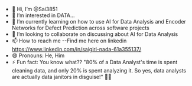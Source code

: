 - 👋 Hi, I’m @Sai3851
- 👀 I’m interested in DATA...
- 🌱 I’m currently learning on how to use AI for Data Analysis and Encoder Networks for Defect Prediction across software projects
- 💞️ I’m looking to collaborate on discussing about AI for Data Analysis 
- 📫 How to reach me --Find me here on linkedin https://www.linkedin.com/in/saigiri-nada-61a355137/
- 😄 Pronouns: He, Him
- ⚡ Fun fact: You know what?? "80% of a Data Analyst's time is spent cleaning data, and only 20% is spent analyzing it. So yes, data analysts are actually data janitors in disguise!" 🧹✨


